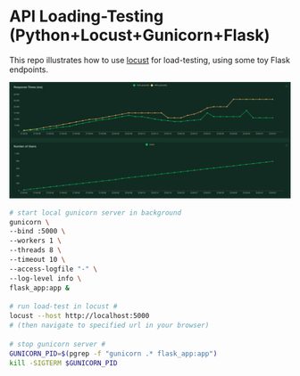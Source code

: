 # API Loading-Testing (Python+Locust+Gunicorn+Flask)

This repo illustrates how to use [locust](https://github.com/locustio/locust) for load-testing, using some toy Flask endpoints. 

![](./media/locust_screenshot.png)

```bash
# start local gunicorn server in background
gunicorn \
--bind :5000 \
--workers 1 \
--threads 8 \
--timeout 10 \
--access-logfile "-" \
--log-level info \
flask_app:app &

# run load-test in locust #
locust --host http://localhost:5000
# (then navigate to specified url in your browser)

# stop gunicorn server #
GUNICORN_PID=$(pgrep -f "gunicorn .* flask_app:app")
kill -SIGTERM $GUNICORN_PID
```